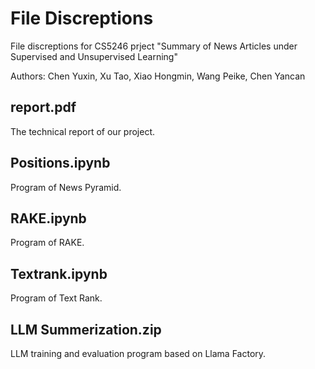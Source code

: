 # File Discreptions
File discreptions for CS5246 prject "Summary of News Articles under Supervised and Unsupervised Learning"

Authors: Chen Yuxin, Xu Tao, Xiao Hongmin, Wang Peike, Chen Yancan

## report.pdf
The technical report of our project.

## Positions.ipynb
Program of News Pyramid.

## RAKE.ipynb
Program of RAKE.

## Textrank.ipynb
Program of Text Rank.

## LLM Summerization.zip
LLM training and evaluation program based on Llama Factory.